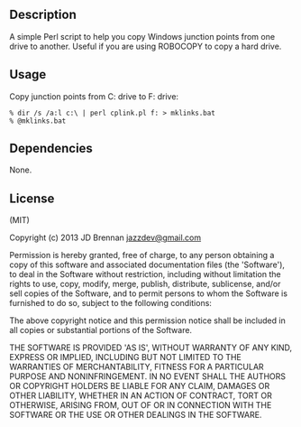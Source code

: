 Description
-----------

A simple Perl script to help you copy Windows junction
points from one drive to another.  Useful if you are
using ROBOCOPY to copy a hard drive.


Usage
-----

Copy junction points from C: drive to F: drive:

    % dir /s /a:l c:\ | perl cplink.pl f: > mklinks.bat
    % @mklinks.bat

Dependencies
------------

None.

License
-------
(MIT)

Copyright (c) 2013 JD Brennan jazzdev@gmail.com

Permission is hereby granted, free of charge, to any person obtaining
a copy of this software and associated documentation files (the
'Software'), to deal in the Software without restriction, including
without limitation the rights to use, copy, modify, merge, publish,
distribute, sublicense, and/or sell copies of the Software, and to
permit persons to whom the Software is furnished to do so, subject to
the following conditions:

The above copyright notice and this permission notice shall be
included in all copies or substantial portions of the Software.

THE SOFTWARE IS PROVIDED 'AS IS', WITHOUT WARRANTY OF ANY KIND,
EXPRESS OR IMPLIED, INCLUDING BUT NOT LIMITED TO THE WARRANTIES OF
MERCHANTABILITY, FITNESS FOR A PARTICULAR PURPOSE AND NONINFRINGEMENT.
IN NO EVENT SHALL THE AUTHORS OR COPYRIGHT HOLDERS BE LIABLE FOR ANY
CLAIM, DAMAGES OR OTHER LIABILITY, WHETHER IN AN ACTION OF CONTRACT,
TORT OR OTHERWISE, ARISING FROM, OUT OF OR IN CONNECTION WITH THE
SOFTWARE OR THE USE OR OTHER DEALINGS IN THE SOFTWARE.
